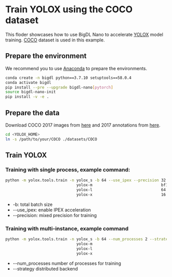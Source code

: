 # Train YOLOX using the COCO dataset

This floder showcases how to use BigDL Nano to accelerate [YOLOX](https://github.com/Megvii-BaseDetection/YOLOX) model training. [COCO](https://cocodataset.org/#home) dataset is used in this example.

## Prepare the environment
We recommend you to use [Anaconda](https://www.anaconda.com/distribution/#linux) to prepare the environments.
```bash
conda create -n bigdl python==3.7.10 setuptools==58.0.4
conda activate bigdl
pip install --pre --upgrade bigdl-nano[pytorch]
source bigdl-nano-init
pip install -v -e .
```

## Prepare the data
Download COCO 2017 images from [here](http://images.cocodataset.org/zips/train2017.zip) and 2017 annotations from [here](http://images.cocodataset.org/annotations/annotations_trainval2017.zip).
```bash
cd <YOLOX_HOME>
ln -s /path/to/your/COCO ./datasets/COCO
```

## Train YOLOX
### Training with single process, example command:
```bash
python -m yolox.tools.train -n yolox_s -b 64 --use_ipex --precision 32
                               yolox-m                              bf16
                               yolox-l                              64
                               yolox-x                              16
```
- -b: total batch size
- --use_ipex: enable IPEX acceleration
- --precision: mixed precision for training
### Training with multi-instance, example command
```bash
python -m yolox.tools.train -n yolox_s -b 64 --num_processes 2 --strategy subprocess
                               yolox-m
                               yolox-l
                               yolox-x
```
- --num_processes number of processes for training
- --strategy distributed backend
